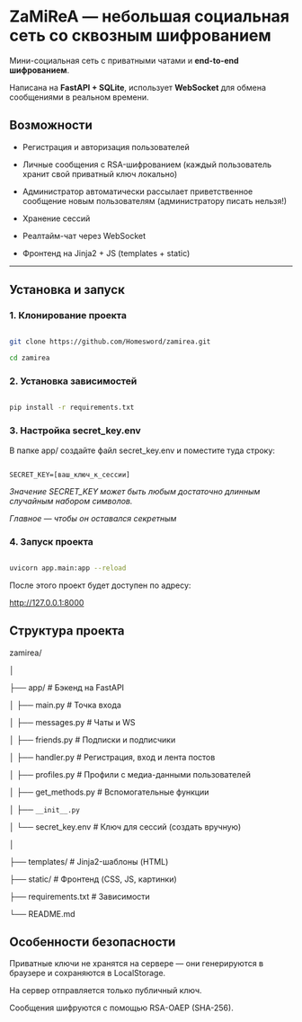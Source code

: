 # ZaMiReA — небольшая социальная сеть со сквозным шифрованием



Мини-социальная сеть с приватными чатами и **end-to-end шифрованием**.  

Написана на **FastAPI + SQLite**, использует **WebSocket** для обмена сообщениями в реальном времени.  



## Возможности

- Регистрация и авторизация пользователей  

- Личные сообщения с RSA-шифрованием (каждый пользователь хранит свой приватный ключ локально)  

- Администратор автоматически рассылает приветственное сообщение новым пользователям (администратору писать нельзя!)  

- Хранение сессий	  

- Реалтайм-чат через WebSocket  

- Фронтенд на Jinja2 + JS (templates + static)  



---



## Установка и запуск



### 1. Клонирование проекта

```bash

git clone https://github.com/Homesword/zamirea.git

cd zamirea
```

### 2. Установка зависимостей
```bash

pip install -r requirements.txt
```

### 3. Настройка secret_key.env

В папке app/ создайте файл secret_key.env и поместите туда строку: 

```env

SECRET_KEY=[ваш_ключ_к_сессии]
```

_Значение SECRET_KEY может быть любым достаточно длинным случайным набором символов._

_Главное — чтобы он оставался секретным_

### 4. Запуск проекта

```bash

uvicorn app.main:app --reload
```

После этого проект будет доступен по адресу:

http://127.0.0.1:8000



## Структура проекта

zamirea/

│

├── app/                  # Бэкенд на FastAPI

│   ├── main.py            # Точка входа

│   ├── messages.py        # Чаты и WS

│   ├── friends.py         # Подписки и подписчики

│   ├── handler.py         # Регистрация, вход и лента постов

│   ├── profiles.py        # Профили с медиа-данными пользователей

│   ├── get_methods.py     # Вспомогательные функции

│   ├── `__init__.py`

│   └── secret_key.env     # Ключ для сессий (создать вручную)

│

├── templates/             # Jinja2-шаблоны (HTML)

├── static/                # Фронтенд (CSS, JS, картинки)

├── requirements.txt       # Зависимости

└── README.md



## Особенности безопасности



Приватные ключи не хранятся на сервере — они генерируются в браузере и сохраняются в LocalStorage.

На сервер отправляется только публичный ключ.

Сообщения шифруются с помощью RSA-OAEP (SHA-256).



